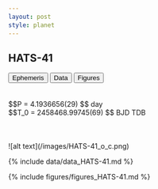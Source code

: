 ```yaml
---
layout: post
style: planet
---
```

<script src="../js/planets.js"></script>

## HATS-41

<!-- Tab links -->
<div class="tab">
<button class="tablinks" onclick="openCity(event, 'Ephemeris')">Ephemeris</button>
<button class="tablinks" onclick="openCity(event, 'Data')">Data</button>
<button class="tablinks" onclick="openCity(event, 'Figures')">Figures</button>
</div>

<!-- Tab content -->
<div id="Ephemeris" class="tabcontent" markdown="1">
<br/><br/>
$$P = 4.1936656(29) $$ day <br/>
$$T_0 = 2458468.99745(69) $$ BJD TDB
<br/><br/>
<br/><br/>
![alt text](/images/HATS-41_o_c.png)
</div>


<div id="Data" class="tabcontent" markdown="1">

{% include data/data_HATS-41.md %}

</div>

<div id="Figures" class="tabcontent" markdown="1">
{% include figures/figures_HATS-41.md %}
</div>


<script src="../js/tabs.js"></script>


